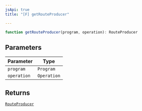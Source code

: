 ```yaml
---
jsApi: true
title: "[F] getRouteProducer"

---
```

```ts
function getRouteProducer(program, operation): RouteProducer
```

## Parameters

| Parameter | Type |
| ------ | ------ |
| `program` | `Program` |
| `operation` | `Operation` |

## Returns

[`RouteProducer`](../type-aliases/RouteProducer.md)
